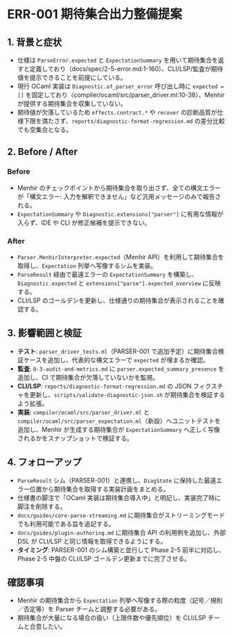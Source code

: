 # ERR-001 期待集合出力整備提案

## 1. 背景と症状
- 仕様は `ParseError.expected` と `ExpectationSummary` を用いて期待集合を返すと定義しており（docs/spec/2-5-error.md:1-160）、CLI/LSP/監査が期待値を提示できることを前提にしている。  
- 現行 OCaml 実装は `Diagnostic.of_parser_error` 呼び出し時に `expected = []` を固定しており（compiler/ocaml/src/parser_driver.ml:10-38）、Menhir が提供する期待集合を収集していない。  
- 期待値が欠落しているため `effects.contract.*` や `recover` の診断品質が仕様下限を満たさず、`reports/diagnostic-format-regression.md` の差分比較でも空集合となる。

## 2. Before / After
### Before
- Menhir のチェックポイントから期待集合を取り出さず、全ての構文エラーが「構文エラー: 入力を解釈できません」など汎用メッセージのみで報告される。  
- `ExpectationSummary` や `Diagnostic.extensions["parser"]` に有用な情報が入らず、IDE や CLI が修正候補を提示できない。

### After
- `Parser.MenhirInterpreter.expected`（Menhir API）を利用して期待集合を取得し、`Expectation` 列挙へ写像するシムを実装。  
- `ParseResult` 経由で最遠エラーの `ExpectationSummary` を構築し、`Diagnostic.expected` と `extensions["parse"].expected_overview` に反映する。  
- CLI/LSP のゴールデンを更新し、仕様通りの期待集合が表示されることを確認する。

## 3. 影響範囲と検証
- **テスト**: `parser_driver_tests.ml`（PARSER-001 で追加予定）に期待集合検証ケースを追加し、代表的な構文エラーで `expected` が埋まるか確認。  
- **監査**: `0-3-audit-and-metrics.md` に `parser.expected_summary_presence` を追加し、CI で期待集合が欠落していないかを監視。  
- **CLI/LSP**: `reports/diagnostic-format-regression.md` の JSON フィクスチャを更新し、`scripts/validate-diagnostic-json.sh` が期待集合を検証するよう拡張。
- **実装**: `compiler/ocaml/src/parser_driver.ml` と `compiler/ocaml/src/parser_expectation.ml`（新設）へユニットテストを追加し、Menhir が生成する期待集合が `ExpectationSummary` へ正しく写像されるかをスナップショットで検証する。

## 4. フォローアップ
- `ParseResult` シム（PARSER-001）と連携し、`DiagState` に保持した最遠エラー位置から期待集合を取得する実装計画をまとめる。  
- 仕様書の脚注で「OCaml 実装は期待集合導入中」と明記し、実装完了時に脚注を削除する。  
- `docs/guides/core-parse-streaming.md` に期待集合がストリーミングモードでも利用可能である旨を追記する。
- `docs/guides/plugin-authoring.md` に期待集合 API の利用例を追加し、外部 DSL が CLI/LSP と同じ情報を取得できるようにする。
- **タイミング**: PARSER-001 のシム構築と並行して Phase 2-5 前半に対応し、Phase 2-5 中盤の CLI/LSP ゴールデン更新までに完了させる。

## 確認事項
- Menhir の期待集合から `Expectation` 列挙へ写像する際の粒度（記号／規則／否定等）を Parser チームと調整する必要がある。  
- 期待集合が大量になる場合の扱い（上限件数や優先順位）を CLI/LSP チームと合意したい。
